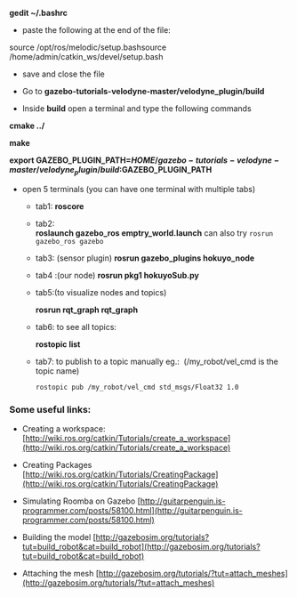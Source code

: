 **gedit ~/.bashrc**

- paste the following at the end of the file:

source /opt/ros/melodic/setup.bashsource /home/admin/catkin_ws/devel/setup.bash

- save and close the file

- Go to **gazebo-tutorials-velodyne-master/velodyne_plugin/build**

- Inside **build** open a terminal and type the following commands

**cmake ../**

**make**

**export GAZEBO_PLUGIN_PATH=$HOME/gazebo-tutorials-velodyne-master/velodyne_plugin /build:$GAZEBO_PLUGIN_PATH**

- open 5 terminals (you can have one terminal with multiple tabs)

  - tab1:
    **roscore**
    
  - tab2:  
    **roslaunch gazebo_ros emptry_world.launch**
    can also try
    `rosrun gazebo_ros gazebo`

  - tab3: (sensor plugin)
    **rosrun gazebo_plugins hokuyo_node**

  - tab4
    :(our node)
    **rosrun pkg1 hokuyoSub.py**

  - tab5:(to visualize nodes and topics)

    **rosrun rqt_graph rqt_graph**

  - tab6: to see all topics:

    **rostopic list**

  - tab7: to publish to a topic manually eg.:  (/my_robot/vel_cmd is the topic name)

    `rostopic pub /my_robot/vel_cmd std_msgs/Float32 1.0`

### Some useful links:

- Creating a workspace:
[http://wiki.ros.org/catkin/Tutorials/create_a_workspace](http://wiki.ros.org/catkin/Tutorials/create_a_workspace)

- Creating Packages
[http://wiki.ros.org/catkin/Tutorials/CreatingPackage](http://wiki.ros.org/catkin/Tutorials/CreatingPackage)

- Simulating Roomba on Gazebo
[http://guitarpenguin.is-programmer.com/posts/58100.html](http://guitarpenguin.is-programmer.com/posts/58100.html)

- Building the model
[http://gazebosim.org/tutorials?tut=build_robot&cat=build_robot](http://gazebosim.org/tutorials?tut=build_robot&cat=build_robot)

- Attaching the mesh
[http://gazebosim.org/tutorials/?tut=attach_meshes](http://gazebosim.org/tutorials/?tut=attach_meshes)
